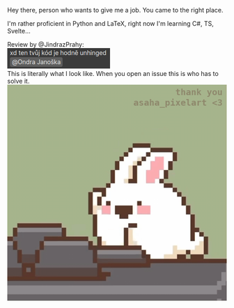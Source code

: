 Hey there, person who wants to give me a job. You came to the right place.

I'm rather proficient in Python and LaTeX, right now I'm learning C#, TS, Svelte…

Review by @JindrazPrahy:<br>
<img src = "unhinged.png"/>
<br>
This is literally what I look like. When you open an issue this is who has to solve it. <br>
<img src="bunny.gif"/>

<!---
```
          ┌────────┐
    ┌─────┤It could◄─────┐
    │     │be worse│     │
    │     └────────┘     │
┌───▼────┐          ┌────┴───┐
|It could│          │It could│
│be worse│          │be worse│
└───┬────┘          └────▲───┘
    │     ┌────────┐     │
    │     │It could│     │
    └─────►be worse├─────┘
          └────────┘
```


Quacken8/Quacken8 is a ✨ special ✨ repository because its `README.md` (this file) appears on your GitHub profile.
You can click the Preview link to take a look at your changes.
--->
